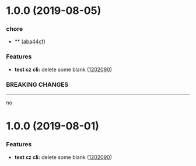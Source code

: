 # 1.0.0 (2019-08-05)


### chore

* ** ([aba44cf](https://github.com/lyj505/leetcode_javascript/commit/aba44cf))


### Features

* **test cz cli:** delete some blank ([1202090](https://github.com/lyj505/leetcode_javascript/commit/1202090))


### BREAKING CHANGES

* ****

no



# 1.0.0 (2019-08-01)


### Features

* **test cz cli:** delete some blank ([1202090](https://github.com/lyj505/leetcode_javascript/commit/1202090))



